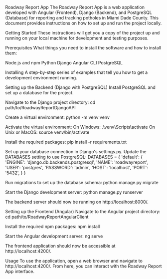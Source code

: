 Roadway Report App
The Roadway Report App is a web application developed with Angular (Frontend), Django (Backend), and PostgreSQL (Database) for reporting and tracking potholes in Miami Dade County. This document provides instructions on how to set up and run the project locally.

Getting Started
These instructions will get you a copy of the project up and running on your local machine for development and testing purposes.

Prerequisites
What things you need to install the software and how to install them:

Node.js and npm
Python
Django
Angular CLI
PostgreSQL

Installing
A step-by-step series of examples that tell you how to get a development environment running.

Setting up the Backend (Django with PostgreSQL)
Install PostgreSQL and set up a database for the project.

Navigate to the Django project directory:
cd path/to/RoadwayReportDjangoAPI

Create a virtual environment:
python -m venv venv

Activate the virtual environment:
On Windows:
.\venv\Scripts\activate
On Unix or MacOS:
source venv/bin/activate

Install the required packages:
pip install -r requirements.txt

Set up your database connection in Django's settings.py. Update the DATABASES setting to use PostgreSQL:
DATABASES = {
    'default': {
        'ENGINE': 'django.db.backends.postgresql',
        'NAME': 'roadwayreport',
        'USER': 'postgres',
        'PASSWORD': 'admin',
        'HOST': 'localhost',
        'PORT': '5432',
    }
}

Run migrations to set up the database schema:
python manage.py migrate

Start the Django development server:
python manage.py runserver

The backend server should now be running on http://localhost:8000/.

Setting up the Frontend (Angular)
Navigate to the Angular project directory:
cd path/to/RoadwayReportAngularClient

Install the required npm packages:
npm install

Start the Angular development server:
ng serve

The frontend application should now be accessible at http://localhost:4200/.

Usage
To use the application, open a web browser and navigate to http://localhost:4200/. From here, you can interact with the Roadway Report App interface.
